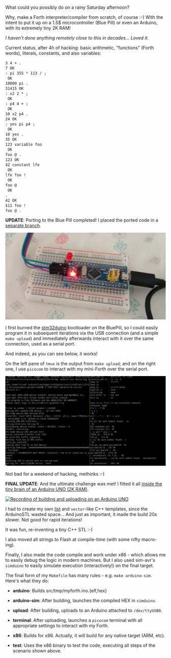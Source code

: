 What could you possibly do on a rainy Saturday afternoon?

Why, make a Forth interpreter/compiler from scratch, of course :-)
With the intent to put it up on a 1.5$ microcontroller (Blue Pill)
or even an Arduino, with its extremely tiny 2K RAM!

*I haven't done anything remotely close to this in decades...
Loved it.*

Current status, after 4h of hacking: basic arithmetic,
"functions" (Forth words), literals, constants, and
also variables:

    3 4 + .
    7 OK
    : pi 355 * 113 / ;
     OK
    10000 pi .
    31415 OK
    : x2 2 * ;
     OK
    : p4 4 + ;
     OK
    10 x2 p4 . 
    24 OK
    : yes pi p4 ;
     OK
    10 yes .
    35 OK
    123 variable foo
     OK
    foo @ .
    123 OK
    42 constant lfe
     OK
    lfe foo !
     OK
    foo @
     OK
    .         
    42 OK
    $11 foo !
    foo @ .

**UPDATE**: Porting to the Blue Pill completed! I placed the ported code
in a [separate branch](https://github.com/ttsiodras/MiniForth/tree/BluePill-STM32F103C).

![The 1.5$ 'Beast'](contrib/BluePill.jpg "The 1.5$ 'Beast'")

I first burned the [stm32duino](https://github.com/rogerclarkmelbourne/STM32duino-bootloader)
bootloader on the BluePill, so I could easily program it
in subsequent iterations via the USB connection (and a simple `make upload`)
and immediately afterwards interact with it over the same connection,
used as a serial port.

And indeed, as you can see below, it works!

On the left pane of `tmux` is the output from `make upload`;
and on the right one, I use `picocom` to interact with my mini-Forth
over the serial port.

![Compiling, uploading and testing](contrib/itworks.jpg "Compiling, uploading and testing")

Not bad for a weekend of hacking, methinks :-)

**FINAL UPDATE**: And the ultimate challenge was met!
I fitted it all [inside the tiny brain of an Arduino UNO (2K
RAM)](https://github.com/ttsiodras/MiniForth/tree/Arduino-UNO).

[![Recording of building and uploading on an Arduino UNO](https://asciinema.org/a/422952.svg)](https://asciinema.org/a/422952?autoplay=1)

I had to create my own [list](https://github.com/ttsiodras/MiniForth/tree/Arduino-UNO/src/mini_stl.h)
and `vector`-like C++ templates, since the ArduinoSTL wasted space...
And just as important, it made the build 20x slower.
 Not good for rapid iterations!

It was fun, re-inventing a tiny C++ STL :-)

I also moved all strings to Flash at compile-time (with some nifty macro-ing).

Finally, I also made the code compile and work under x86 - which allows me
to easily debug the logic in modern machines. But I also used sim-avr's
`simduino` to easily simulate execution (interactively!) on the final target.

The final form of my `Makefile` has many rules - e.g. `make arduino-sim`.
Here's what they do:

- **arduino**: Builds src/tmp/myforth.ino.{elf,hex}

- **arduino-sim**: After building, launches the compiled HEX in `simduino`.

- **upload**: After building, uploads to an Arduino attached to `/dev/ttyUSB0`.

- **terminal**: After uploading, launches a `picocom` terminal with
	        all appropriate settings to interact with my Forth.

- **x86**: Builds for x86. Actually, it will build for any native target (ARM, etc).

- **test**: Uses the x86 binary to test the code, executing all steps
	    of the scenario shown above.
